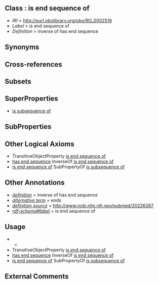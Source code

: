 
## Class : is end sequence of

 * *IRI* = http://purl.obolibrary.org/obo/RO_0002519
 * *Label* = is end sequence of
 * *Definition* = inverse of has end sequence

## Synonyms


## Cross-references


## Subsets


## SuperProperties

 * [is subsequence of](../../RO/25/RO_0002525.md)

## SubProperties


## Other Logical Axioms

 * TransitiveObjectProperty [is end sequence of](../../RO/19/RO_0002519.md)
 * [has end sequence](../../RO/18/RO_0002518.md) InverseOf [is end sequence of](../../RO/19/RO_0002519.md)
 * [is end sequence of](../../RO/19/RO_0002519.md) SubPropertyOf [is subsequence of](../../RO/25/RO_0002525.md)

## Other Annotations

 * *[definition](../../IAO/15/IAO_0000115.md)* = inverse of has end sequence
 * *[alternative term](../../IAO/18/IAO_0000118.md)* = ends
 * *[definition source](../../IAO/19/IAO_0000119.md)* = http://www.ncbi.nlm.nih.gov/pubmed/20226267
 * *[rdf-schema#label](../../el/rdf-schema#label.md)* = is end sequence of

## Usage

 * -
 * TransitiveObjectProperty [is end sequence of](../../RO/19/RO_0002519.md)
 * [has end sequence](../../RO/18/RO_0002518.md) InverseOf [is end sequence of](../../RO/19/RO_0002519.md)
 * [is end sequence of](../../RO/19/RO_0002519.md) SubPropertyOf [is subsequence of](../../RO/25/RO_0002525.md)

## External Comments


